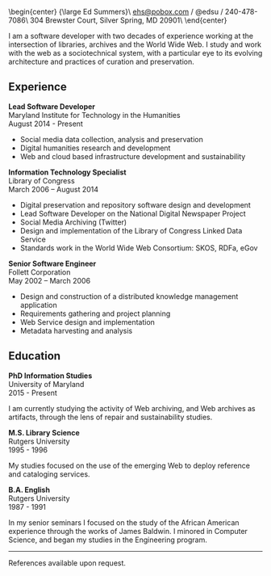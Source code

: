 \begin{center}
{\large Ed Summers}\\
ehs@pobox.com / @edsu / 240-478-7086\\
304 Brewster Court, Silver Spring, MD 20901\\
\end{center}

I am a software developer with two decades of experience working at the
intersection of libraries, archives and the World Wide Web. I study and work
with the web as a sociotechnical system, with a particular eye to its evolving
architecture and practices of curation and preservation.

## Experience

**Lead Software Developer**  
Maryland Institute for Technology in the Humanities  
August 2014 - Present

* Social media data collection, analysis and preservation
* Digital humanities research and development
* Web and cloud based infrastructure development and sustainability

**Information Technology Specialist**  
Library of Congress  
March 2006 – August 2014

* Digital preservation and repository software design and development
* Lead Software Developer on the National Digital Newspaper Project
* Social Media Archiving (Twitter)
* Design and implementation of the Library of Congress Linked Data Service
* Standards work in the World Wide Web Consortium: SKOS, RDFa, eGov

**Senior Software Engineer**  
Follett Corporation  
May 2002 – March 2006

* Design and construction of a distributed knowledge management application
* Requirements gathering and project planning
* Web Service design and implementation
* Metadata harvesting and analysis

## Education

**PhD Information Studies**  
University of Maryland  
2015 - Present

I am currently studying the activity of Web archiving, and Web archives as
artifacts, through the lens of repair and sustainability studies.

**M.S. Library Science**  
Rutgers University  
1995 - 1996

My studies focused on the use of the emerging Web to deploy reference and cataloging services.

**B.A. English**  
Rutgers University  
1987 - 1991

In my senior seminars I focused on the study of the African American experience through the works of James Baldwin. I minored in Computer Science, and began my studies in the Engineering program.

---

References available upon request.
